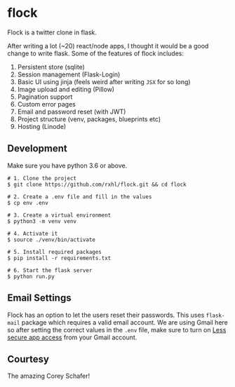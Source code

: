 # flock

Flock is a twitter clone in flask.

After writing a lot (~20) react/node apps, I thought it would be a good change to write flask. Some of the features of flock includes:

1. Persistent store (sqlite)
2. Session management (Flask-Login)
3. Basic UI using jinja (feels weird after writing `JSX` for so long)
4. Image upload and editing (Pillow)
5. Pagination support
6. Custom error pages
7. Email and password reset (with JWT)
8. Project structure (venv, packages, blueprints etc)
9. Hosting (Linode)

## Development

Make sure you have python 3.6 or above.

```
# 1. Clone the project
$ git clone https://github.com/rxhl/flock.git && cd flock

# 2. Create a .env file and fill in the values
$ cp env .env

# 3. Create a virtual environment
$ python3 -m venv venv

# 4. Activate it
$ source ./venv/bin/activate

# 5. Install required packages
$ pip install -r requirements.txt

# 6. Start the flask server
$ python run.py
```

## Email Settings

Flock has an option to let the users reset their passwords. This uses `flask-mail` package which requires a valid email account. We are using Gmail here so after setting the correct values in the `.env` file, make sure to turn on [Less secure app access](https://myaccount.google.com/lesssecureapps) from your Gmail account.

## Courtesy

The amazing Corey Schafer!
